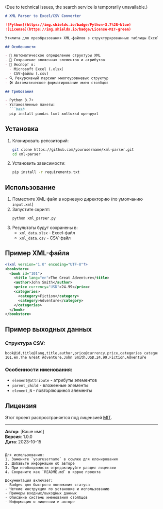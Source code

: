 (Due to technical issues, the search service is temporarily unavailable.)

```markdown
# XML Parser to Excel/CSV Converter

![Python](https://img.shields.io/badge/Python-3.7%2B-blue)
![License](https://img.shields.io/badge/License-MIT-green)

Утилита для преобразования XML-файлов в структурированные таблицы Excel/CSV с сохранением иерархии данных и атрибутов.

## Особенности

- 🚀 Автоматическое определение структуры XML
- 📌 Сохранение вложенных элементов и атрибутов
- 💾 Экспорт в:
  - Microsoft Excel (.xlsx)
  - CSV-файлы (.csv)
- 🔍 Рекурсивный парсинг многоуровневых структур
- 🛠 Автоматическое форматирование имен столбцов

## Требования

- Python 3.7+
- Установленные пакеты:
  ```bash
  pip install pandas lxml xmltoxsd openpyxl
  ```

## Установка

1. Клонировать репозиторий:
   ```bash
   git clone https://github.com/yourusername/xml-parser.git
   cd xml-parser
   ```
2. Установить зависимости:
   ```bash
   pip install -r requirements.txt
   ```

## Использование

1. Поместите XML-файл в корневую директорию (по умолчанию `input.xml`)
2. Запустите скрипт:
   ```bash
   python xml_parser.py
   ```
3. Результаты будут сохранены в:
   - `xml_data.xlsx` - Excel-файл
   - `xml_data.csv` - CSV-файл

## Пример XML-файла

```xml
<?xml version="1.0" encoding="UTF-8"?>
<bookstore>
  <book id="101">
    <title lang="en">The Great Adventure</title>
    <author>John Smith</author>
    <price currency="USD">24.99</price>
    <categories>
      <category>Fiction</category>
      <category>Adventure</category>
    </categories>
  </book>
</bookstore>
```

## Пример выходных данных

### Структура CSV:
```csv
book@id,title@lang,title,author,price@currency,price,categories_category,categories_category_1
101,en,The Great Adventure,John Smith,USD,24.99,Fiction,Adventure
```

### Особенности именования:
- `element@attribute` - атрибуты элементов
- `parent_child` - вложенные элементы
- `element_N` - повторяющиеся элементы

## Лицензия

Этот проект распространяется под лицензией [MIT](LICENSE).

---

**Автор**: [Ваше имя]  
**Версия**: 1.0.0  
**Дата**: 2023-10-15
```

Для использования:
1. Замените `yourusername` в ссылке для клонирования
2. Добавьте информацию об авторе
3. При необходимости отредактируйте раздел лицензии
4. Сохраните как `README.md` в корне проекта

Документация включает:
- Badges для быстрого понимания статуса
- Четкие инструкции по установке и использованию
- Примеры входных/выходных данных
- Описание системы именования столбцов
- Информацию о лицензии и авторе
